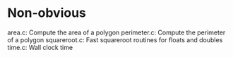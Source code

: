 # Non-obvious

 area.c: Compute the area of a polygon
 perimeter.c:  Compute the perimeter of a polygon
 squareroot.c: Fast squareroot routines for floats and doubles
 time.c: Wall clock time
